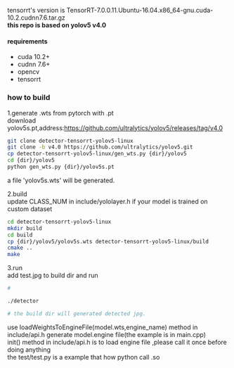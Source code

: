 tensorrt's version is TensorRT-7.0.0.11.Ubuntu-16.04.x86_64-gnu.cuda-10.2.cudnn7.6.tar.gz<br>
**this repo is based on yolov5 v4.0**
#### requirements
* cuda 10.2+ 
* cudnn 7.6+
* opencv 
* tensorrt


### how to build
1.generate .wts from pytorch with .pt<br>
  download yolov5s.pt,address:https://github.com/ultralytics/yolov5/releases/tag/v4.0
```bash
git clone detector-tensorrt-yolov5-linux
git clone -b v4.0 https://github.com/ultralytics/yolov5.git
cp detector-tensorrt-yolov5-linux/gen_wts.py {dir}/yolov5
cd {dir}/yolov5
python gen_wts.py {dir}/yolov5s.pt 
```
a file 'yolov5s.wts' will be generated.

2.build<br>
  update CLASS_NUM in include/yololayer.h if your model is trained on custom dataset
```bash
cd detector-tensorrt-yolov5-linux
mkdir build
cd build
cp {dir}/yolov5/yolov5s.wts detector-tensorrt-yolov5-linux/build
cmake ..
make
```
3.run<br>
  add test.jpg to build dir and run
```bash
#

./detector 

# the build dir will generated detected jpg.
```
use loadWeightsToEngineFile(model.wts,engine_name) method in include/api.h generate model.engine file(the example is in main.cpp)<br>
init() method in include/api.h is to load engine file ,please call it once before doing anything <br>
the test/test.py is a example that how python call .so


